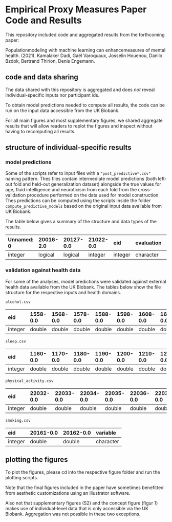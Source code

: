 # Empirical Proxy Measures Paper Code and Results

This repository included code and aggregated results from the forthcoming paper:

Populationmodeling with machine learning can enhancemeasures of mental health. (2021). Kamalaker Dadi, Gaël Varoquaux, Josselin Houenou, Danilo Bzdok,
 Bertrand Thirion, Denis Engemann.

## code and data sharing

The data shared with this repository is aggregated and does *not* reveal individual-specific inputs nor participant ids.

To obtain model predictions needed to compute all results, the code can be run on the input data accessible from the UK Biobank.

For all main figures and most supplementary figures, we shared aggregate results that will allow readers to replot the figures and inspect without having to recomputing all results.

## structure of individual-specific results

### model predictions

Some of the scripts refer to input files with a `"post_predictive*.csv"` naming pattern. Thes files contain intermediate model predictions (both left-out fold and held-out generalization dataset) alongside the true values for age, fluid intelligence and neuroticism from each fold from the cross-validation procedure performed on the data used for model construction. Thes predictions can be computed using the scripts inside the folder `compute_predictive_models` based on the original input data available from UK Biobank.

The table below gives a summary of the structure and data types of the results.

|Unnamed: 0 |20016-2.0 |20127-0.0 |21022-0.0 |eid     |evaluation |fold    |predicted |target    |test_indices |true    |variable  |Data type |
|:----------|:---------|:---------|:---------|:-------|:----------|:-------|:---------|:---------|:------------|:-------|:---------|:---------|
|integer    |logical   |logical   |integer   |integer |character  |integer |double    |character |integer      |integer |character |character |


### validation against health data

For some of the analyses, model predictions were validated against external health data available from the UK Biobank.
The tables below show the file structure for the respective inputs and health domains.

`alcohol.csv`

|eid     |1558-0.0 |1568-0.0 |1578-0.0 |1588-0.0 |1598-0.0 |1608-0.0 |1618-0.0 |3731-0.0 |4407-0.0 |4418-0.0 |4429-0.0 |4440-0.0 |4451-0.0 |4462-0.0 |5364-0.0 |20117-0.0 |variable  |
|:-------|:--------|:--------|:--------|:--------|:--------|:--------|:--------|:--------|:--------|:--------|:--------|:--------|:--------|:--------|:--------|:---------|:---------|
|integer |double   |double   |double   |double   |double   |double   |double   |double   |double   |double   |double   |double   |double   |double   |double   |double    |character |

`sleep.csv`

|eid     |1160-0.0 |1170-0.0 |1180-0.0 |1190-0.0 |1200-0.0 |1210-0.0 |1220-0.0 |variable  |
|:-------|:--------|:--------|:--------|:--------|:--------|:--------|:--------|:---------|
|integer |double   |double   |double   |double   |double   |double   |double   |character |

`physical_activity.csv`

|eid     |22032-0.0 |22033-0.0 |22034-0.0 |22035-0.0 |22036-0.0 |22037-0.0 |22038-0.0 |22039-0.0 |22040-0.0 |variable  |
|:-------|:---------|:---------|:---------|:---------|:---------|:---------|:---------|:---------|:---------|:---------|
|integer |double    |double    |double    |double    |double    |double    |double    |double    |double    |character |

`smoking.csv`

|eid     |20161-0.0 |20162-0.0 |variable  |
|:-------|:---------|:---------|:---------|
|integer |double    |double    |character |

## plotting the figures

To plot the figures, please cd into the respective figure folder and run the plotting scripts.

Note that the final figures included in the paper have sometimes benefitted from aesthetic customizations using an illustrator software.

Also not that supplementary figures (S2) and the concept figure (figur 1) makes use of individual-level data that is only accessible via the UK Biobank.
Aggregation was not possible in these two exceptions.
